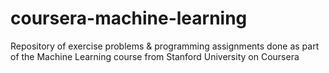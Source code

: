 # coursera-machine-learning
Repository of exercise problems &amp; programming assignments done as part of the Machine Learning course from Stanford University on Coursera
